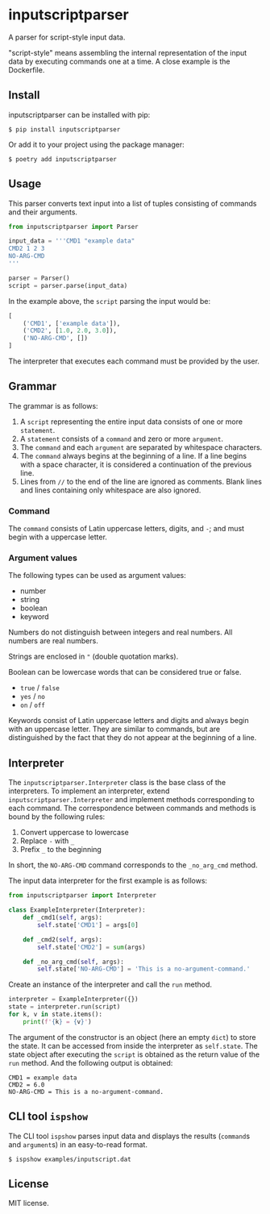 # inputscriptparser

A parser for script-style input data.

"script-style" means assembling the internal representation of the input data by executing commands one at a time.
A close example is the Dockerfile.

## Install

inputscriptparser can be installed with pip:

    $ pip install inputscriptparser

Or add it to your project using the package manager:

    $ poetry add inputscriptparser

## Usage

This parser converts text input into a list of tuples consisting of commands and their arguments.

```Python
from inputscriptparser import Parser

input_data = '''CMD1 "example data"
CMD2 1 2 3
NO-ARG-CMD
'''

parser = Parser()
script = parser.parse(input_data)
```

In the example above, the `script` parsing the input would be:

```Python
[
    ('CMD1', ['example data']),
    ('CMD2', [1.0, 2.0, 3.0]),
    ('NO-ARG-CMD', [])
]
```

The interpreter that executes each command must be provided by the user.

## Grammar

The grammar is as follows:

1. A `script` representing the entire input data consists of one or more `statement`.
2. A `statement` consists of a `command` and zero or more `argument`.
3. The `command` and each `argument` are separated by whitespace characters.
4. The `command` always begins at the beginning of a line. If a line begins with a space character, it is considered a continuation of the previous line.
5. Lines from `//` to the end of the line are ignored as comments. Blank lines and lines containing only whitespace are also ignored.

### Command

The `command` consists of Latin uppercase letters, digits, and `-`; and must begin with a uppercase letter.

### Argument values

The following types can be used as argument values:

- number
- string
- boolean
- keyword

Numbers do not distinguish between integers and real numbers. All numbers are real numbers.

Strings are enclosed in `"` (double quotation marks).

Boolean can be lowercase words that can be considered true or false.

- `true` / `false`
- `yes` / `no`
- `on` / `off`

Keywords consist of Latin uppercase letters and digits and always begin with an uppercase letter.
They are similar to commands, but are distinguished by the fact that they do not appear at the beginning of a line.

## Interpreter

The `inputscriptparser.Interpreter` class is the base class of the interpreters.
To implement an interpreter, extend `inputscriptparser.Interpreter` and implement methods corresponding to each command. The correspondence between commands and methods is bound by the following rules:

1. Convert uppercase to lowercase
2. Replace `-` with `_`
3. Prefix `_` to the beginning

In short, the `NO-ARG-CMD` command corresponds to the `_no_arg_cmd` method.

The input data interpreter for the first example is as follows:

```Python
from inputscriptparser import Interpreter

class ExampleInterpreter(Interpreter):
    def _cmd1(self, args):
        self.state['CMD1'] = args[0]

    def _cmd2(self, args):
        self.state['CMD2'] = sum(args)

    def _no_arg_cmd(self, args):
        self.state['NO-ARG-CMD'] = 'This is a no-argument-command.'
```

Create an instance of the interpreter and call the `run` method.

```Python
interpreter = ExampleInterpreter({})
state = interpreter.run(script)
for k, v in state.items():
    print(f'{k} = {v}')
```

The argument of the constructor is an object (here an empty `dict`) to store the state. It can be accessed from inside the interpreter as `self.state`.
The state object after executing the `script` is obtained as the return value of the `run` method.
And the following output is obtained:

```
CMD1 = example data
CMD2 = 6.0
NO-ARG-CMD = This is a no-argument-command.
```

## CLI tool `ispshow`

The CLI tool `ispshow` parses input data and displays the results (`command`s and `argument`s) in an easy-to-read format.

    $ ispshow examples/inputscript.dat

## License

MIT license.
